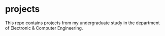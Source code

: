 # projects
This repo contains projects from my undergraduate study in the department of Electronic & Computer Engineering.
